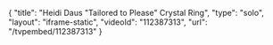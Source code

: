 {
    "title": "Heidi Daus \"Tailored to Please\" Crystal Ring",
    "type": "solo",
    "layout": "iframe-static",
    "videoId": "112387313",
    "url": "\/tvpembed\/112387313"
}